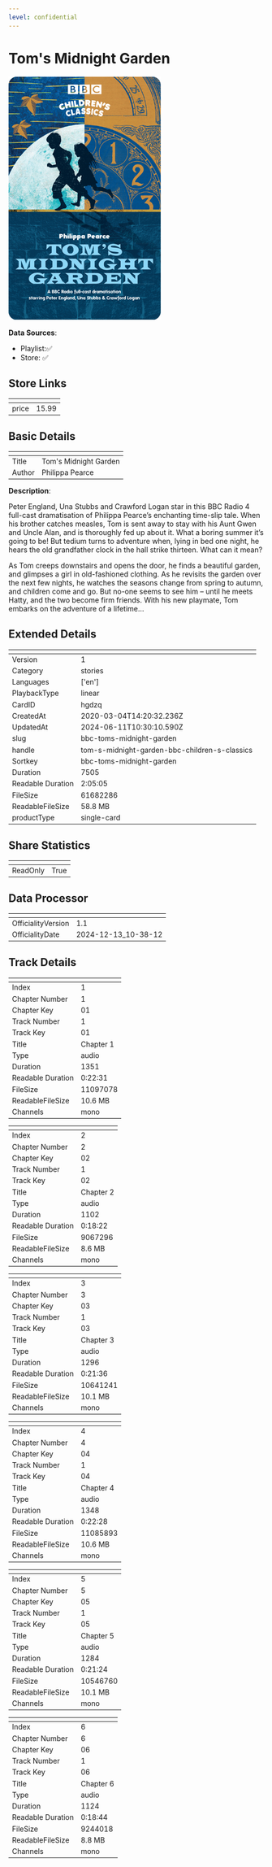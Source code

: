 ```yaml
---
level: confidential
---
```

# Tom's Midnight Garden

![card_[hgdzq].png](../../img/cards/card_[hgdzq].png)

**Data Sources**: 

- Playlist:✅
- Store: ✅


## Store Links

| <!-- --> | <!-- --> |
| - | - |
| price | 15.99 |


## Basic Details

| <!-- --> | <!-- --> |
| - | - |
| Title | Tom's Midnight Garden |
| Author | Philippa Pearce |

**Description**:

Peter England, Una Stubbs and Crawford Logan star in this BBC Radio 4 full-cast dramatisation of Philippa Pearce’s enchanting time-slip tale. When his brother catches measles, Tom is sent away to stay with his Aunt Gwen and Uncle Alan, and is thoroughly fed up about it. What a boring summer it’s going to be! But tedium turns to adventure when, lying in bed one night, he hears the old grandfather clock in the hall strike thirteen. What can it mean? 

As Tom creeps downstairs and opens the door, he finds a beautiful garden, and glimpses a girl in old-fashioned clothing. As he revisits the garden over the next few nights, he watches the seasons change from spring to autumn, and children come and go. But no-one seems to see him – until he meets Hatty, and the two become firm friends. With his new playmate, Tom embarks on the adventure of a lifetime…


## Extended Details

| <!-- --> | <!-- --> |
| - | - |
| Version | 1 |
| Category | stories |
| Languages | ['en'] |
| PlaybackType | linear |
| CardID | hgdzq |
| CreatedAt | 2020-03-04T14:20:32.236Z |
| UpdatedAt | 2024-06-11T10:30:10.590Z |
| slug | bbc-toms-midnight-garden |
| handle | tom-s-midnight-garden-bbc-children-s-classics |
| Sortkey | bbc-toms-midnight-garden |
| Duration | 7505 |
| Readable Duration | 2:05:05 |
| FileSize | 61682286 |
| ReadableFileSize | 58.8 MB |
| productType | single-card |


## Share Statistics

| <!-- --> | <!-- --> |
| - | - |
| ReadOnly | True |


## Data Processor

| <!-- --> | <!-- --> |
| - | - |
| OfficialityVersion | 1.1
| OfficialityDate | 2024-12-13_10-38-12


## Track Details

| <!-- --> | <!-- --> |
| - | - |
| Index | 1 |
| Chapter Number | 1 |
| Chapter Key | 01 |
| Track Number | 1 |
| Track Key | 01 |
| Title | Chapter 1 |
| Type | audio |
| Duration | 1351 |
| Readable Duration | 0:22:31 |
| FileSize | 11097078 |
| ReadableFileSize | 10.6 MB |
| Channels | mono |

| <!-- --> | <!-- --> |
| - | - |
| Index | 2 |
| Chapter Number | 2 |
| Chapter Key | 02 |
| Track Number | 1 |
| Track Key | 02 |
| Title | Chapter 2 |
| Type | audio |
| Duration | 1102 |
| Readable Duration | 0:18:22 |
| FileSize | 9067296 |
| ReadableFileSize | 8.6 MB |
| Channels | mono |

| <!-- --> | <!-- --> |
| - | - |
| Index | 3 |
| Chapter Number | 3 |
| Chapter Key | 03 |
| Track Number | 1 |
| Track Key | 03 |
| Title | Chapter 3 |
| Type | audio |
| Duration | 1296 |
| Readable Duration | 0:21:36 |
| FileSize | 10641241 |
| ReadableFileSize | 10.1 MB |
| Channels | mono |

| <!-- --> | <!-- --> |
| - | - |
| Index | 4 |
| Chapter Number | 4 |
| Chapter Key | 04 |
| Track Number | 1 |
| Track Key | 04 |
| Title | Chapter 4 |
| Type | audio |
| Duration | 1348 |
| Readable Duration | 0:22:28 |
| FileSize | 11085893 |
| ReadableFileSize | 10.6 MB |
| Channels | mono |

| <!-- --> | <!-- --> |
| - | - |
| Index | 5 |
| Chapter Number | 5 |
| Chapter Key | 05 |
| Track Number | 1 |
| Track Key | 05 |
| Title | Chapter 5 |
| Type | audio |
| Duration | 1284 |
| Readable Duration | 0:21:24 |
| FileSize | 10546760 |
| ReadableFileSize | 10.1 MB |
| Channels | mono |

| <!-- --> | <!-- --> |
| - | - |
| Index | 6 |
| Chapter Number | 6 |
| Chapter Key | 06 |
| Track Number | 1 |
| Track Key | 06 |
| Title | Chapter 6 |
| Type | audio |
| Duration | 1124 |
| Readable Duration | 0:18:44 |
| FileSize | 9244018 |
| ReadableFileSize | 8.8 MB |
| Channels | mono |

